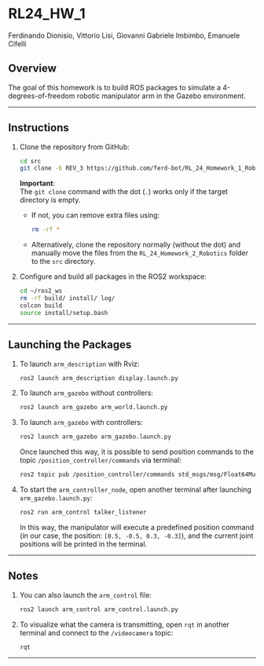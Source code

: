 
# **RL24_HW_1**  
Ferdinando Dionisio, Vittorio Lisi, Giovanni Gabriele Imbimbo, Emanuele Cifelli  

## **Overview**  
The goal of this homework is to build ROS packages to simulate a 4-degrees-of-freedom robotic manipulator arm in the Gazebo environment.

---

## **Instructions**

1. Clone the repository from GitHub:  
   ```bash
   cd src
   git clone -b REV_3 https://github.com/ferd-bot/RL_24_Homework_1_Robotics.git .
   ```
   **Important**:  
   The `git clone` command with the dot (`.`) works only if the target directory is empty.  
   - If not, you can remove extra files using:
     ```bash
     rm -rf *
     ```
   - Alternatively, clone the repository normally (without the dot) and manually move the files from the `RL_24_Homework_2_Robotics` folder to the `src` directory.

2. Configure and build all packages in the ROS2 workspace:  
   ```bash
   cd ~/ros2_ws
   rm -rf build/ install/ log/
   colcon build
   source install/setup.bash
   ```

---

## **Launching the Packages**

1. To launch `arm_description` with Rviz:  
   ```bash
   ros2 launch arm_description display.launch.py
   ```

2. To launch `arm_gazebo` without controllers:  
   ```bash
   ros2 launch arm_gazebo arm_world.launch.py
   ```

3. To launch `arm_gazebo` with controllers:  
   ```bash
   ros2 launch arm_gazebo arm_gazebo.launch.py
   ```
   Once launched this way, it is possible to send position commands to the topic `/position_controller/commands` via terminal:  
   ```bash
   ros2 topic pub /position_controller/commands std_msgs/msg/Float64MultiArray "{data: [0.5, 0.0, 0.3, 0.0]}"
   ```

4. To start the `arm_controller_node`, open another terminal after launching `arm_gazebo.launch.py`:  
   ```bash
   ros2 run arm_control talker_listener
   ```
   In this way, the manipulator will execute a predefined position command (in our case, the position: `[0.5, -0.5, 0.3, -0.3]`), and the current joint positions will be printed in the terminal.

---

## **Notes**

1. You can also launch the `arm_control` file:  
   ```bash
   ros2 launch arm_control arm_control.launch.py
   ```

2. To visualize what the camera is transmitting, open `rqt` in another terminal and connect to the `/videocamera` topic:  
   ```bash
   rqt
   ```

---
